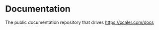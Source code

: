 # Documentation
The public documentation repository that drives https://xcaler.com/docs

[default_page]: # (installation.md)
